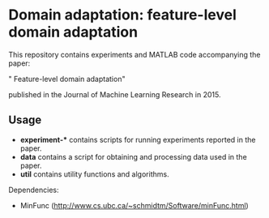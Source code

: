 # Domain adaptation: feature-level domain adaptation

This repository contains experiments and MATLAB code accompanying the paper:

" Feature-level domain adaptation"

published in the Journal of Machine Learning Research in 2015.

## Usage

- __experiment-*__ contains scripts for running experiments reported in the paper.
- __data__ contains a script for obtaining and processing data used in the paper.
- __util__ contains utility functions and algorithms.

Dependencies:
 - MinFunc (http://www.cs.ubc.ca/~schmidtm/Software/minFunc.html)
